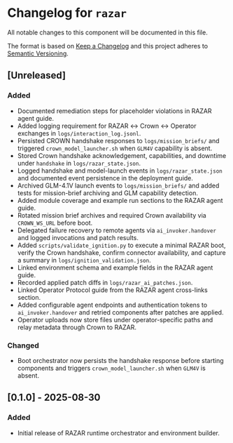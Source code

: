 # Changelog for `razar`

All notable changes to this component will be documented in this file.

The format is based on [Keep a Changelog](https://keepachangelog.com/en/1.0.0/) and this project adheres to [Semantic Versioning](https://semver.org/spec/v2.0.0.html).

## [Unreleased]

### Added
- Documented remediation steps for placeholder violations in RAZAR agent
  guide.
- Added logging requirement for RAZAR ↔ Crown ↔ Operator exchanges in `logs/interaction_log.jsonl`.
- Persisted CROWN handshake responses to `logs/mission_briefs/` and
  triggered `crown_model_launcher.sh` when `GLM4V` capability is absent.
- Stored Crown handshake acknowledgement, capabilities, and downtime under
  `handshake` in `logs/razar_state.json`.
- Logged handshake and model-launch events in `logs/razar_state.json` and documented event persistence in the deployment guide.
- Archived GLM-4.1V launch events to `logs/mission_briefs/` and added tests
  for mission-brief archiving and GLM capability detection.
- Added module coverage and example run sections to the RAZAR agent guide.
- Rotated mission brief archives and required Crown availability via `CROWN_WS_URL` before boot.
- Delegated failure recovery to remote agents via `ai_invoker.handover` and
  logged invocations and patch results.
- Added `scripts/validate_ignition.py` to execute a minimal RAZAR boot, verify the Crown handshake, confirm connector availability, and capture a summary in `logs/ignition_validation.json`.
- Linked environment schema and example fields in the RAZAR agent guide.
- Recorded applied patch diffs in `logs/razar_ai_patches.json`.
- Linked Operator Protocol guide from the RAZAR agent cross-links section.
- Added configurable agent endpoints and authentication tokens to
  `ai_invoker.handover` and retried components after patches are applied.
- Operator uploads now store files under operator-specific paths and relay metadata through Crown to RAZAR.

### Changed
- Boot orchestrator now persists the handshake response before starting
  components and triggers `crown_model_launcher.sh` when `GLM4V` is absent.

## [0.1.0] - 2025-08-30

### Added
- Initial release of RAZAR runtime orchestrator and environment builder.

